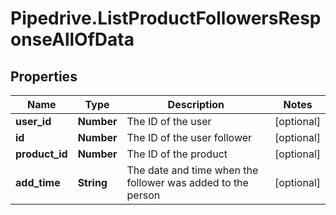 # Pipedrive.ListProductFollowersResponseAllOfData

## Properties

Name | Type | Description | Notes
------------ | ------------- | ------------- | -------------
**user_id** | **Number** | The ID of the user | [optional] 
**id** | **Number** | The ID of the user follower | [optional] 
**product_id** | **Number** | The ID of the product | [optional] 
**add_time** | **String** | The date and time when the follower was added to the person | [optional] 


